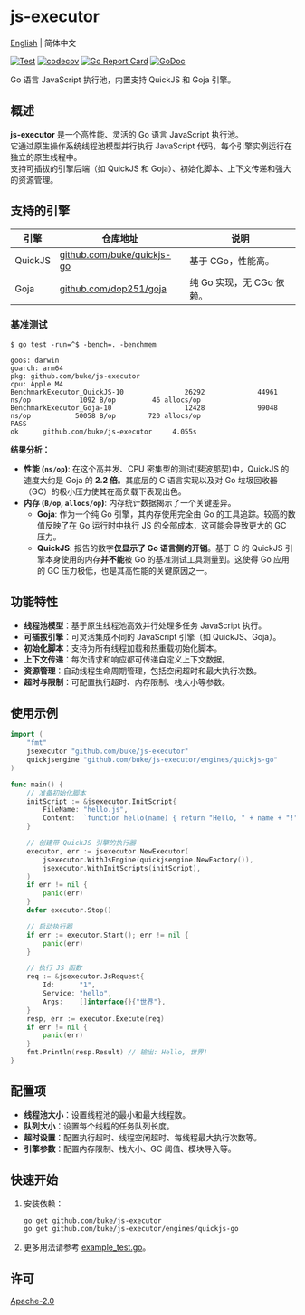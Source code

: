 # js-executor
[English](README.md) | 简体中文

[![Test](https://github.com/buke/js-executor/workflows/Test/badge.svg)](https://github.com/buke/js-executor/actions?query=workflow%3ATest)
[![codecov](https://codecov.io/gh/buke/js-executor/graph/badge.svg?token=dEKb74zdFq)](https://codecov.io/gh/buke/js-executor)
[![Go Report Card](https://goreportcard.com/badge/github.com/buke/js-executor)](https://goreportcard.com/report/github.com/buke/js-executor)
[![GoDoc](https://pkg.go.dev/badge/github.com/buke/js-executor?status.svg)](https://pkg.go.dev/github.com/buke/js-executor?tab=doc)

Go 语言 JavaScript 执行池，内置支持 QuickJS 和 Goja 引擎。

## 概述

**js-executor** 是一个高性能、灵活的 Go 语言 JavaScript 执行池。  
它通过原生操作系统线程池模型并行执行 JavaScript 代码，每个引擎实例运行在独立的原生线程中。  
支持可插拔的引擎后端（如 QuickJS 和 Goja）、初始化脚本、上下文传递和强大的资源管理。

## 支持的引擎

| 引擎    | 仓库地址                                                       | 说明                         |
|---------|------------------------------------------------------------------|------------------------------|
| QuickJS | [github.com/buke/quickjs-go](https://github.com/buke/quickjs-go) | 基于 CGo，性能高。           |
| Goja    | [github.com/dop251/goja](https://github.com/dop251/goja)         | 纯 Go 实现，无 CGo 依赖。    |

### 基准测试
```shell
$ go test -run=^$ -bench=. -benchmem

goos: darwin
goarch: arm64
pkg: github.com/buke/js-executor
cpu: Apple M4
BenchmarkExecutor_QuickJS-10               26292             44961 ns/op            1092 B/op         46 allocs/op
BenchmarkExecutor_Goja-10                  12428             99048 ns/op           50058 B/op        720 allocs/op
PASS
ok      github.com/buke/js-executor     4.055s
```

**结果分析：**

*   **性能 (`ns/op`)**: 在这个高并发、CPU 密集型的测试(斐波那契)中，QuickJS 的速度大约是 Goja 的 **2.2 倍**。其底层的 C 语言实现以及对 Go 垃圾回收器（GC）的极小压力使其在高负载下表现出色。
*   **内存 (`B/op`, `allocs/op`)**: 内存统计数据揭示了一个关键差异。
    *   **Goja**: 作为一个纯 Go 引擎，其内存使用完全由 Go 的工具追踪。较高的数值反映了在 Go 运行时中执行 JS 的全部成本，这可能会导致更大的 GC 压力。
    *   **QuickJS**: 报告的数字**仅显示了 Go 语言侧的开销**。基于 C 的 QuickJS 引擎本身使用的内存**并不能**被 Go 的基准测试工具测量到。这使得 Go 应用的 GC 压力极低，也是其高性能的关键原因之一。


## 功能特性

- **线程池模型**：基于原生线程池高效并行处理多任务 JavaScript 执行。
- **可插拔引擎**：可灵活集成不同的 JavaScript 引擎（如 QuickJS、Goja）。
- **初始化脚本**：支持为所有线程加载和热重载初始化脚本。
- **上下文传递**：每次请求和响应都可传递自定义上下文数据。
- **资源管理**：自动线程生命周期管理，包括空闲超时和最大执行次数。
- **超时与限制**：可配置执行超时、内存限制、栈大小等参数。

## 使用示例

```go
import (
    "fmt"
    jsexecutor "github.com/buke/js-executor"
    quickjsengine "github.com/buke/js-executor/engines/quickjs-go"
)

func main() {
    // 准备初始化脚本
    initScript := &jsexecutor.InitScript{
        FileName: "hello.js",
        Content:  `function hello(name) { return "Hello, " + name + "!"; }`,
    }

    // 创建带 QuickJS 引擎的执行器
    executor, err := jsexecutor.NewExecutor(
        jsexecutor.WithJsEngine(quickjsengine.NewFactory()),
        jsexecutor.WithInitScripts(initScript),
    )
    if err != nil {
        panic(err)
    }
    defer executor.Stop()

    // 启动执行器
    if err := executor.Start(); err != nil {
        panic(err)
    }

    // 执行 JS 函数
    req := &jsexecutor.JsRequest{
        Id:      "1",
        Service: "hello",
        Args:    []interface{}{"世界"},
    }
    resp, err := executor.Execute(req)
    if err != nil {
        panic(err)
    }
    fmt.Println(resp.Result) // 输出: Hello, 世界!
}
```

## 配置项

- **线程池大小**：设置线程池的最小和最大线程数。
- **队列大小**：设置每个线程的任务队列长度。
- **超时设置**：配置执行超时、线程空闲超时、每线程最大执行次数等。
- **引擎参数**：配置内存限制、栈大小、GC 阈值、模块导入等。

## 快速开始

1. 安装依赖：
    ```sh
    go get github.com/buke/js-executor
    go get github.com/buke/js-executor/engines/quickjs-go
    ```

2. 更多用法请参考 [example_test.go](./example_test.go)。

## 许可

[Apache-2.0](LICENSE)
